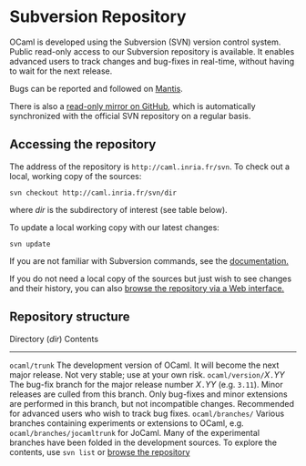 Subversion Repository
=====================

OCaml is developed using the Subversion (SVN) version control system.
Public read-only access to our Subversion repository is available. It
enables advanced users to track changes and bug-fixes in real-time,
without having to wait for the next release.

Bugs can be reported and followed on
[Mantis](http://caml.inria.fr/mantis).

There is also a [read-only mirror on
GitHub](https://github.com/ocaml/ocaml), which is automatically
synchronized with the official SVN repository on a regular basis.

Accessing the repository
------------------------

The address of the repository is `http://caml.inria.fr/svn`. To check
out a local, working copy of the sources:

    svn checkout http://caml.inria.fr/svn/dir

where *dir* is the subdirectory of interest (see table below).

To update a local working copy with our latest changes:

    svn update

If you are not familiar with Subversion commands, see the
[documentation.](http://svnbook.red-bean.com/)

If you do not need a local copy of the sources but just wish to see
changes and their history, you can also [browse the repository via a Web
interface.](http://caml.inria.fr/cgi-bin/viewvc.cgi)

Repository structure
--------------------

  Directory (*dir*)            Contents
  ---------------------------- --------------------------------------------------------------------------------------------------------------------------------------------------------------------------------------------------------------------------------------------------------------------------------------------------------------------------
  `ocaml/trunk`                The development version of OCaml. It will become the next major release. Not very stable; use at your own risk.
  `ocaml/version/`*X*`.`*YY*   The bug-fix branch for the major release number *X*`.`*YY* (e.g. `3.11`). Minor releases are culled from this branch. Only bug-fixes and minor extensions are performed in this branch, but not incompatible changes. Recommended for advanced users who wish to track bug fixes.
  `ocaml/branches/`            Various branches containing experiments or extensions to OCaml, e.g. `ocaml/branches/jocamltrunk` for JoCaml. Many of the experimental branches have been folded in the development sources. To explore the contents, use `svn list` or [browse the repository](http://caml.inria.fr/cgi-bin/viewvc.cgi/ocaml/branches/)


